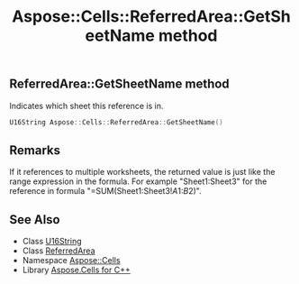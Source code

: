 ﻿---
title: Aspose::Cells::ReferredArea::GetSheetName method
linktitle: GetSheetName
second_title: Aspose.Cells for C++ API Reference
description: 'Aspose::Cells::ReferredArea::GetSheetName method. Indicates which sheet this reference is in in C++.'
type: docs
weight: 800
url: /cpp/aspose.cells/referredarea/getsheetname/
---
## ReferredArea::GetSheetName method


Indicates which sheet this reference is in.

```cpp
U16String Aspose::Cells::ReferredArea::GetSheetName()
```

## Remarks


If it references to multiple worksheets, the returned value is just like the range expression in the formula. For example "Sheet1:Sheet3" for the reference in formula "=SUM(Sheet1:Sheet3!$A$1:$B$2)". 
## See Also

* Class [U16String](../../u16string/)
* Class [ReferredArea](../)
* Namespace [Aspose::Cells](../../)
* Library [Aspose.Cells for C++](../../../)
